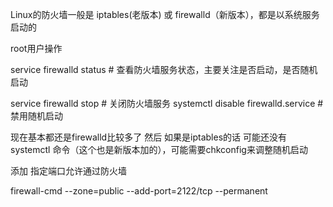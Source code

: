 
Linux的防火墙一般是 iptables(老版本) 或 firewalld（新版本），都是以系统服务启动的

root用户操作

service firewalld status  # 查看防火墙服务状态，主要关注是否启动，是否随机启动

service firewalld stop  # 关闭防火墙服务
systemctl disable firewalld.service # 禁用随机启动 

现在基本都还是firewalld比较多了 然后 如果是iptables的话 可能还没有systemctl 命令（这个也是新版本加的），可能需要chkconfig来调整随机启动



添加 指定端口允许通过防火墙

firewall-cmd --zone=public --add-port=2122/tcp --permanent